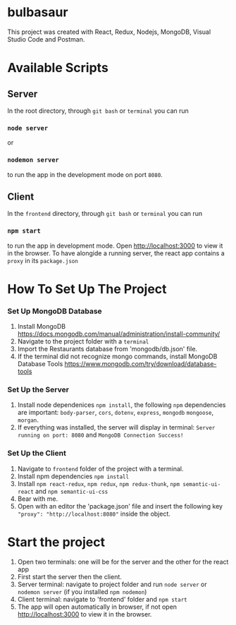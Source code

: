 # bulbasaur

This project was created with React, Redux, Nodejs, MongoDB, Visual Studio Code and Postman.

# Available Scripts

## Server
In the root directory, through `git bash` or `terminal` you can run 
### `node server` 
or 
### `nodemon server`
to run the app in the development mode on port `8080`.

## Client
In the `frontend` directory, through `git bash` or `terminal` you can run
### `npm start`
to run the app in development mode.
Open [http://localhost:3000](http://localhost:3000) to view it in the browser.
To have alongide a running server, the react app contains a `proxy` in its `package.json`

# How To Set Up The Project

### Set Up MongoDB Database
1. Install MongoDB https://docs.mongodb.com/manual/administration/install-community/
2. Navigate to the project folder with a `terminal`
3. Import the Restaurants database from 'mongodb/db.json' file.
4. If the terminal did not recognize mongo commands, install MongoDB Database Tools https://www.mongodb.com/try/download/database-tools

### Set Up the Server
1. Install node dependenices `npm install`, the following `npm` dependencies are important: `body-parser`, `cors`, `dotenv`, `express`, `mongodb` `mongoose`, `morgan`.
2. If everything was installed, the server will display in terminal: `Server running on port: 8080` and `MongoDB Connection Success!`

### Set Up the Client
1. Navigate to `frontend` folder of the project with a terminal.
2. Install npm dependencies `npm install`
3. Install `npm react-redux`, `npm redux`, `npm redux-thunk`, `npm semantic-ui-react` and `npm semantic-ui-css`
4. Bear with me.
5. Open with an editor the 'package.json' file and insert the following key `"proxy": "http://localhost:8080"` inside the object.

# Start the project
1. Open two terminals: one will be for the server and the other for the react app
2. First start the server then the client.
3. Server terminal: navigate to project folder and run `node server` or `nodemon server` (if you installed `npm nodemon`)
4. Client terminal: navigate to 'frontend' folder and `npm start`
5. The app will open automatically in browser, if not open [http://localhost:3000](http://localhost:3000) to view it in the browser.
